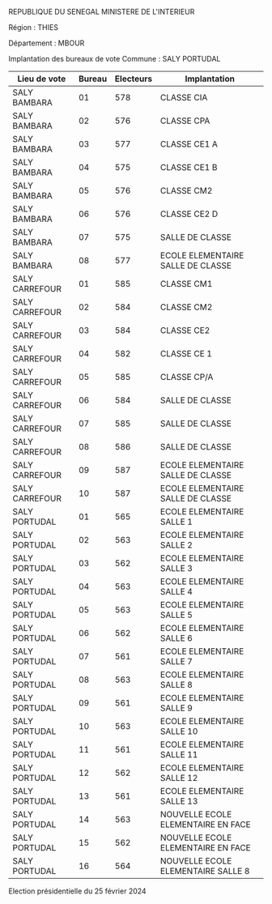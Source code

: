 REPUBLIQUE DU SENEGAL MINISTERE DE L'INTERIEUR

Région : THIES

Département : MBOUR

Implantation des bureaux de vote Commune : SALY PORTUDAL

| Lieu de vote | Bureau | Electeurs | Implantation |
| - | - | - | - |
| SALY BAMBARA | 01 | 578 | CLASSE CIA |
| SALY BAMBARA | 02 | 576 | CLASSE CPA |
| SALY BAMBARA | 03 | 577 | CLASSE CE1 A |
| SALY BAMBARA | 04 | 575 | CLASSE CE1 B |
| SALY BAMBARA | 05 | 576 | CLASSE CM2 |
| SALY BAMBARA | 06 | 576 | CLASSE CE2 D |
| SALY BAMBARA | 07 | 575 | SALLE DE CLASSE |
| SALY BAMBARA | 08 | 577 | ECOLE ELEMENTAIRE SALLE DE CLASSE |
| SALY CARREFOUR | 01 | 585 | CLASSE CM1 |
| SALY CARREFOUR | 02 | 584 | CLASSE CM2 |
| SALY CARREFOUR | 03 | 584 | CLASSE CE2 |
| SALY CARREFOUR | 04 | 582 | CLASSE CE 1 |
| SALY CARREFOUR | 05 | 585 | CLASSE CP/A |
| SALY CARREFOUR | 06 | 584 | SALLE DE CLASSE |
| SALY CARREFOUR | 07 | 585 | SALLE DE CLASSE |
| SALY CARREFOUR | 08 | 586 | SALLE DE CLASSE |
| SALY CARREFOUR | 09 | 587 | ECOLE ELEMENTAIRE SALLE DE CLASSE |
| SALY CARREFOUR | 10 | 587 | ECOLE ELEMENTAIRE SALLE DE CLASSE |
| SALY PORTUDAL | 01 | 565 | ECOLE ELEMENTAIRE SALLE 1 |
| SALY PORTUDAL | 02 | 563 | ECOLE ELEMENTAIRE SALLE 2 |
| SALY PORTUDAL | 03 | 562 | ECOLE ELEMENTAIRE SALLE 3 |
| SALY PORTUDAL | 04 | 563 | ECOLE ELEMENTAIRE SALLE 4 |
| SALY PORTUDAL | 05 | 563 | ECOLE ELEMENTAIRE SALLE 5 |
| SALY PORTUDAL | 06 | 562 | ECOLE ELEMENTAIRE SALLE 6 |
| SALY PORTUDAL | 07 | 561 | ECOLE ELEMENTAIRE SALLE 7 |
| SALY PORTUDAL | 08 | 563 | ECOLE ELEMENTAIRE SALLE 8 |
| SALY PORTUDAL | 09 | 561 | ECOLE ELEMENTAIRE SALLE 9 |
| SALY PORTUDAL | 10 | 563 | ECOLE ELEMENTAIRE SALLE 10 |
| SALY PORTUDAL | 11 | 561 | ECOLE ELEMENTAIRE SALLE 11 |
| SALY PORTUDAL | 12 | 562 | ECOLE ELEMENTAIRE SALLE 12 |
| SALY PORTUDAL | 13 | 561 | ECOLE ELEMENTAIRE SALLE 13 |
| SALY PORTUDAL | 14 | 563 | NOUVELLE ECOLE ELEMENTAIRE EN FACE |
| SALY PORTUDAL | 15 | 562 | NOUVELLE ECOLE ELEMENTAIRE EN FACE |
| SALY PORTUDAL | 16 | 564 | NOUVELLE ECOLE ELEMENTAIRE SALLE 8 |

<!-- PageNumber="23/30" -->

Election présidentielle du 25 février 2024
